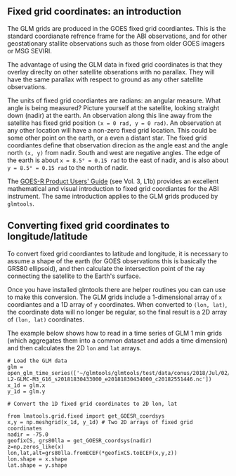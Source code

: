 ## Fixed grid coordinates: an introduction

The GLM grids are produced in the GOES fixed grid coordiantes. This is the standard coordianate refrence frame for the ABI observations, and for other geostationary stallite observations such as those from older GOES imagers or MSG SEVIRI.

The advantage of using the GLM data in fixed grid coordinates is that they overlay direclty on other satellite obserations with no parallax. They will have the same parallax with respect to ground as any other satellite observations.

The units of fixed grid coordiantes are radians: an angular measure. What angle is being measured? Picture yourself at the satellite, looking straight down (nadir) at the earth. An observation along this line away from the satellite has fixed grid position `(x = 0 rad, y = 0 rad)`. An observation at any other location will have a non-zero fixed grid location. This could be some other point on the earth, or a even a distant star. The fixed grid coordiantes define that observation direcion as the angle east and the angle north `(x, y)` from nadir. South and west are negative angles. The edge of the earth is about `x = 8.5° = 0.15 rad` to the east of nadir, and is also about `y = 8.5° = 0.15 rad` to the north of nadir.

The [GOES-R Product Users' Guide](https://www.goes-r.gov/resources/docs.html#user) (see Vol. 3, L1b) provides an excellent mathematical and visual introduction to fixed grid coordiantes for the ABI instrument. The same introduction applies to the GLM grids produced by `glmtools`.

## Converting fixed grid coordinates to longitude/latitude

To convert fixed grid coordiantes to latitude and longitude, it is necessary to assume a shape of the earth (for GOES observations this is basically the GRS80 ellipsoid), and then calculate the intersection point of the ray connecting the satellite to the Earth's surface.

Once you have installed glmtools there are helper routines you can can use to make this conversion. The GLM grids include a 1-dimensional array of `x` coordiantes and a 1D array of `y` coordinates. When converted to `(lon, lat)`, the coordinate data will no longer be regular, so the final result is a 2D array of `(lon, lat)` coordinates.

The example below shows how to read in a time series of GLM 1 min grids (which aggregates them into a common dataset and adds a time dimension) and then calculates the 2D `lon` and `lat` arrays.
 
```
# Load the GLM data
glm = open_glm_time_series(['~/glmtools/glmtools/test/data/conus/2018/Jul/02/OR_GLM-L2-GLMC-M3_G16_s20181830433000_e20181830434000_c20182551446.nc'])
x_1d = glm.x
y_1d = glm.y

# Convert the 1D fixed grid coordinates to 2D lon, lat

from lmatools.grid.fixed import get_GOESR_coordsys
x,y = np.meshgrid(x_1d, y_1d) # Two 2D arrays of fixed grid coordinates
nadir = -75.0
geofixCS, grs80lla = get_GOESR_coordsys(nadir)
z=np.zeros_like(x)
lon,lat,alt=grs80lla.fromECEF(*geofixCS.toECEF(x,y,z))
lon.shape = x.shape
lat.shape = y.shape
```
